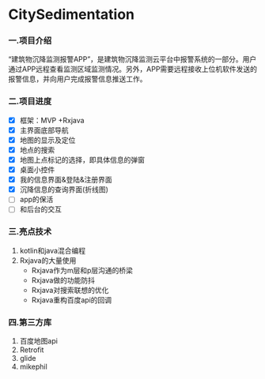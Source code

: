 # CitySedimentation

### 一.项目介绍
“建筑物沉降监测报警APP”，是建筑物沉降监测云平台中报警系统的一部分。用户通过APP远程查看监测区域监测情况。另外，APP需要远程接收上位机软件发送的报警信息，并向用户完成报警信息推送工作。

### 二.项目进度
- [x]  框架：MVP +Rxjava
- [x]  主界面底部导航
- [x]  地图的显示及定位
- [x]  地点的搜索
- [x]  地图上点标记的选择，即具体信息的弹窗
- [x]  桌面小控件
- [x]  我的信息界面&登陆&注册界面
- [x]  沉降信息的查询界面(折线图)
- [ ]  app的保活
- [ ]  和后台的交互

### 三.亮点技术
1. kotlin和java混合编程
2. Rxjava的大量使用
    * Rxjava作为m层和p层沟通的桥梁
    * Rxjava做的功能防抖
    * Rxjava对搜索联想的优化
    * Rxjava重构百度api的回调  


### 四.第三方库
1. 百度地图api
2. Retrofit
3. glide
4. mikephil